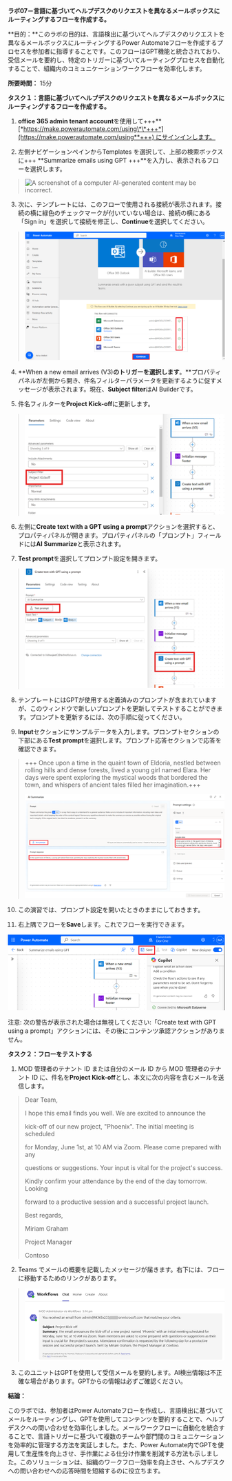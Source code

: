 **ラボ07－言語に基づいてヘルプデスクのリクエストを異なるメールボックスにルーティングするフローを作成する。**

**目的：**このラボの目的は、言語検出に基づいてヘルプデスクのリクエストを異なるメールボックスにルーティングするPower
Automateフローを作成するプロセスを参加者に指導することです。このフローはGPT機能と統合されており、受信メールを要約し、特定のトリガーに基づいてルーティングプロセスを自動化することで、組織内のコミュニケーションワークフローを効率化します。

**所要時間：** 15分

**タスク１：言語に基づいてヘルプデスクのリクエストを異なるメールボックスにルーティングするフローを作成する。**

1.  **office 365 admin tenant
    account**を使用して+++\*\*[*https://make.powerautomate.com/using\*\*+++*](https://make.powerautomate.com/using**+++) にサインインします。

2.  左側ナビゲーションペインからTemplates
    を選択して、上部の検索ボックスに+++ **Summarize emails using GPT
    +++**を入力し、表示されるフローを選択します。

> ![A screenshot of a computer AI-generated content may be
> incorrect.](./media/image1.png)

3.  次に、テンプレートには、このフローで使用される接続が表示されます。接続の横に緑色のチェックマークが付いていない場合は、接続の横にある「Sign
    in」を選択して接続を修正し、**Continue**を選択してください。

> ![](./media/image2.png)

4.  **When a new email arrives
    (V3)**のトリガーを選択します**。**プロパティパネルが左側から開き、件名フィルターパラメータを更新するように促すメッセージが表示されます。現在、**Subject
    filter**はAI Builderです。

5.  件名フィルターを**Project Kick-off**に更新します。

> ![](./media/image3.png)

6.  左側に**Create text with a GPT using a
    prompt**アクションを選択すると、プロパティパネルが開きます。プロパティパネルの「プロンプト」フィールドには**AI
    Summarize**と表示されます。

7.  **Test prompt**を選択してプロンプト設定を開きます。

> ![](./media/image4.png)

8.  テンプレートにはGPTが使用する定義済みのプロンプトが含まれていますが、このウィンドウで新しいプロンプトを更新してテストすることができます。プロンプトを更新するには、次の手順に従ってください。

9.  **Input**セクションにサンプルデータを入力します。プロンプトセクションの下部にある**Test
    prompt**を選択します。プロンプト応答セクションで応答を確認できます。

> +++ Once upon a time in the quaint town of Eldoria, nestled between
> rolling hills and dense forests, lived a young girl named Elara. Her
> days were spent exploring the mystical woods that bordered the town,
> and whispers of ancient tales filled her imagination.+++
>
> ![](./media/image5.png)

10. この演習では、プロンプト設定を開いたときのままにしておきます。

11. 右上隅でフローを**Save**します。これでフローを実行できます。

![](./media/image6.png)

注意: 次の警告が表示された場合は無視してください:「Create text with GPT
using a
prompt」アクションには、その後にコンテンツ承認アクションがありません。

**タスク２：フローをテストする**

1.  MOD 管理者のテナント ID または自分のメール ID から MOD
    管理者のテナント ID に、件名を**Project
    Kick-off**とし、本文に次の内容を含むメールを送信します。

> Dear Team,
>
> I hope this email finds you well. We are excited to announce the
>
> kick-off of our new project, "Phoenix". The initial meeting is
> scheduled
>
> for Monday, June 1st, at 10 AM via Zoom. Please come prepared with any
>
> questions or suggestions. Your input is vital for the project's
> success.
>
> Kindly confirm your attendance by the end of the day tomorrow. Looking
>
> forward to a productive session and a successful project launch.
>
> Best regards,
>
> Miriam Graham
>
> Project Manager
>
> Contoso

2.  Teams
    でメールの概要を記載したメッセージが届きます。右下には、フローに移動するためのリンクがあります。

> ![](./media/image7.png)

3.  このユニットはGPTを使用して受信メールを要約します。AI検出情報は不正確な場合があります。GPTからの情報は必ずご確認ください。

**結論：**

このラボでは、参加者はPower
Automateフローを作成し、言語検出に基づいてメールをルーティングし、GPTを使用してコンテンツを要約することで、ヘルプデスクへの問い合わせを効率化しました。メールワークフローに自動化を統合することで、言語トリガーに基づいて複数のチームや部門間のコミュニケーションを効率的に管理する方法を実証しました。また、Power
Automate内でGPTを使用して生産性を向上させ、手作業による仕分け作業を削減する方法も示しました。このソリューションは、組織のワークフロー効率を向上させ、ヘルプデスクへの問い合わせへの応答時間を短縮するのに役立ちます。
